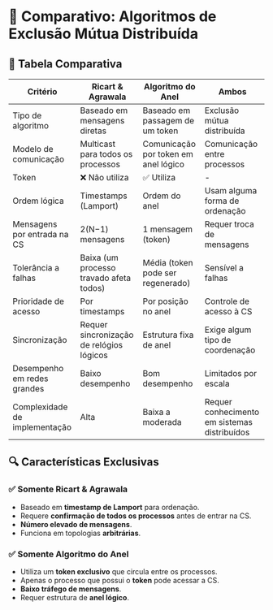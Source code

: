 # 📘 Comparativo: Algoritmos de Exclusão Mútua Distribuída

## 🔄 Tabela Comparativa

| Critério                          | Ricart & Agrawala                          | Algoritmo do Anel                          | Ambos                                      |
|----------------------------------|--------------------------------------------|--------------------------------------------|--------------------------------------------|
| Tipo de algoritmo                | Baseado em mensagens diretas              | Baseado em passagem de um token            | Exclusão mútua distribuída                 |
| Modelo de comunicação            | Multicast para todos os processos         | Comunicação por token em anel lógico       | Comunicação entre processos                |
| Token                            | ❌ Não utiliza                             | ✅ Utiliza                                 | -                                          |
| Ordem lógica                     | Timestamps (Lamport)                      | Ordem do anel                             | Usam alguma forma de ordenação             |
| Mensagens por entrada na CS      | 2(N−1) mensagens                          | 1 mensagem (token)                         | Requer troca de mensagens                  |
| Tolerância a falhas              | Baixa (um processo travado afeta todos)  | Média (token pode ser regenerado)         | Sensível a falhas                          |
| Prioridade de acesso             | Por timestamps                            | Por posição no anel                       | Controle de acesso à CS                    |
| Sincronização                    | Requer sincronização de relógios lógicos | Estrutura fixa de anel                     | Exige algum tipo de coordenação            |
| Desempenho em redes grandes      | Baixo desempenho                          | Bom desempenho                             | Limitados por escala                      |
| Complexidade de implementação    | Alta                                      | Baixa a moderada                          | Requer conhecimento em sistemas distribuídos |

## 🔍 Características Exclusivas

### ✅ Somente Ricart & Agrawala

- Baseado em **timestamp de Lamport** para ordenação.
- Requere **confirmação de todos os processos** antes de entrar na CS.
- **Número elevado de mensagens**.
- Funciona em topologias **arbitrárias**.

### ✅ Somente Algoritmo do Anel

- Utiliza um **token exclusivo** que circula entre os processos.
- Apenas o processo que possui o **token** pode acessar a CS.
- **Baixo tráfego de mensagens**.
- Requer estrutura de **anel lógico**.



